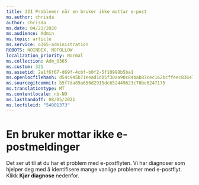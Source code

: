 ```yaml
---
title: 321 Problemer når en bruker ikke mottar e-post
ms.author: chrisda
author: chrisda
ms.date: 04/21/2020
ms.audience: Admin
ms.topic: article
ms.service: o365-administration
ROBOTS: NOINDEX, NOFOLLOW
localization_priority: Normal
ms.collection: Adm_O365
ms.custom: 321
ms.assetid: 2a1f6f67-d69f-4cbf-b0f2-5f10998b5ba1
ms.openlocfilehash: d54c945b71eead1d05f30aa90c84bab87cec162bcffeec836471b5a25c5055e6
ms.sourcegitcommit: b5f7da89a650d2915dc652449623c78be6247175
ms.translationtype: MT
ms.contentlocale: nb-NO
ms.lasthandoff: 08/05/2021
ms.locfileid: "54001373"
---
```

# <a name="a-user-isnt-receiving-email-messages"></a>En bruker mottar ikke e-postmeldinger

Det ser ut til at du har et problem med e-postflyten. Vi har diagnoser som hjelper deg med å identifisere mange vanlige problemer med e-postflyt. Klikk **Kjør diagnose** nedenfor.
 
